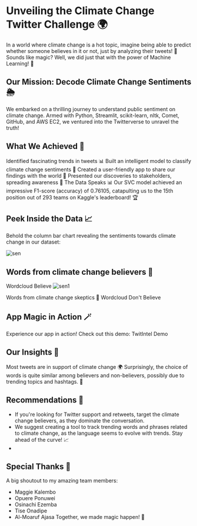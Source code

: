 # Unveiling the Climate Change Twitter Challenge 🌍
In a world where climate change is a hot topic, imagine being able to predict whether someone believes in it or not, just by analyzing their tweets! 📱 Sounds like magic? Well, we did just that with the power of Machine Learning! 🚀

## Our Mission: Decode Climate Change Sentiments 🌦️
We embarked on a thrilling journey to understand public sentiment on climate change. Armed with Python, Streamlit, scikit-learn, nltk, Comet, GitHub, and AWS EC2, we ventured into the Twitterverse to unravel the truth!

## What We Achieved 🚀
Identified fascinating trends in tweets 📊
Built an intelligent model to classify climate change sentiments 🧠
Created a user-friendly app to share our findings with the world 📱
Presented our discoveries to stakeholders, spreading awareness 🌱
The Data Speaks 📊
Our SVC model achieved an impressive F1-score (accuracy) of 0.76105, catapulting us to the 15th position out of 293 teams on Kaggle's leaderboard! 🏆

## Peek Inside the Data 📈
Behold the column bar chart revealing the sentiments towards climate change in our dataset:


![sen](https://github.com/estherakinniyi/Twitter-Sentiment-Classification-Case-Study/assets/110997228/da088dc1-32c8-41e5-983a-d5ccde90616d)



## Words from climate change believers 🌿
Wordcloud Believe
![sen1](https://github.com/estherakinniyi/Twitter-Sentiment-Classification-Case-Study/assets/110997228/7c0bb61d-441b-4b4a-a669-6db191231930)

Words from climate change skeptics 🤨
Wordcloud Don't Believe

## App Magic in Action 🪄
Experience our app in action! Check out this demo: TwitIntel Demo

## Our Insights 🧐
Most tweets are in support of climate change 🌍
Surprisingly, the choice of words is quite similar among believers and non-believers, possibly due to trending topics and hashtags. 📢

## Recommendations 🚀

- If you're looking for Twitter support and retweets, target the climate change believers, as they dominate the conversation.
- We suggest creating a tool to track trending words and phrases related to climate change, as the language seems to evolve with trends. Stay ahead of the curve! 📈
- 
## Special Thanks 🙏
A big shoutout to my amazing team members:

- Maggie Kalembo
- Opuere Ponuwei
- Osinachi Ezemba
- Tise Onadipe
- Al-Moaruf Ajasa
Together, we made magic happen! 🌟
